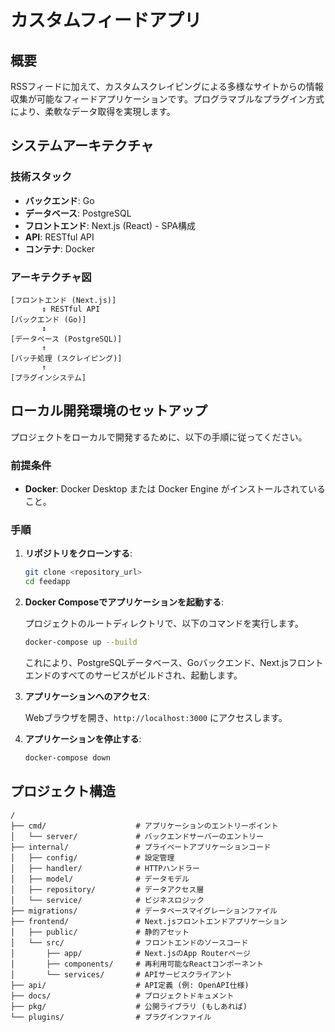 # カスタムフィードアプリ

## 概要

RSSフィードに加えて、カスタムスクレイピングによる多様なサイトからの情報収集が可能なフィードアプリケーションです。プログラマブルなプラグイン方式により、柔軟なデータ取得を実現します。

## システムアーキテクチャ

### 技術スタック

-   **バックエンド**: Go
-   **データベース**: PostgreSQL
-   **フロントエンド**: Next.js (React) - SPA構成
-   **API**: RESTful API
-   **コンテナ**: Docker

### アーキテクチャ図

```
[フロントエンド (Next.js)]
       ↕ RESTful API
[バックエンド (Go)]
       ↕
[データベース (PostgreSQL)]
       ↑
[バッチ処理 (スクレイピング)]
       ↑
[プラグインシステム]
```

## ローカル開発環境のセットアップ

プロジェクトをローカルで開発するために、以下の手順に従ってください。

### 前提条件

-   **Docker**: Docker Desktop または Docker Engine がインストールされていること。

### 手順

1.  **リポジトリをクローンする**:

    ```bash
    git clone <repository_url>
    cd feedapp
    ```

2.  **Docker Composeでアプリケーションを起動する**:

    プロジェクトのルートディレクトリで、以下のコマンドを実行します。

    ```bash
    docker-compose up --build
    ```

    これにより、PostgreSQLデータベース、Goバックエンド、Next.jsフロントエンドのすべてのサービスがビルドされ、起動します。

3.  **アプリケーションへのアクセス**:

    Webブラウザを開き、`http://localhost:3000` にアクセスします。

4.  **アプリケーションを停止する**:

    ```bash
    docker-compose down
    ```

## プロジェクト構造

```
/
├── cmd/                    # アプリケーションのエントリーポイント
│   └── server/             # バックエンドサーバーのエントリー
├── internal/               # プライベートアプリケーションコード
│   ├── config/             # 設定管理
│   ├── handler/            # HTTPハンドラー
│   ├── model/              # データモデル
│   ├── repository/         # データアクセス層
│   └── service/            # ビジネスロジック
├── migrations/             # データベースマイグレーションファイル
├── frontend/               # Next.jsフロントエンドアプリケーション
│   ├── public/             # 静的アセット
│   └── src/                # フロントエンドのソースコード
│       ├── app/            # Next.jsのApp Routerページ
│       ├── components/     # 再利用可能なReactコンポーネント
│       └── services/       # APIサービスクライアント
├── api/                    # API定義 (例: OpenAPI仕様)
├── docs/                   # プロジェクトドキュメント
├── pkg/                    # 公開ライブラリ (もしあれば)
└── plugins/                # プラグインファイル
```
